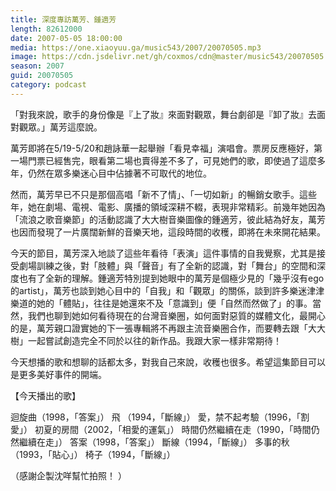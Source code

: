 ```yaml
---
title: 深度專訪萬芳、鍾適芳
length: 82612000
date: 2007-05-05 18:00:00
media: https://one.xiaoyuu.ga/music543/2007/20070505.mp3
image: https://cdn.jsdelivr.net/gh/coxmos/cdn@master/music543/20070505.jpg
season: 2007
guid: 20070505
category: podcast
---
```


「對我來說，歌手的身份像是『上了妝』來面對觀眾，舞台劇卻是『卸了妝』去面對觀眾。」萬芳這麼說。

萬芳即將在5/19-5/20和趙詠華一起舉辦「看見幸福」演唱會。票房反應極好，第一場門票已經售完，眼看第二場也賣得差不多了，可見她們的歌，即使過了這麼多年，仍然在眾多樂迷心目中佔據著不可取代的地位。

然而，萬芳早已不只是那個高唱「新不了情」、「一切如新」的暢銷女歌手。這些年，她在劇場、電視、電影、廣播的領域深耕不輟，表現非常精彩。前幾年她因為「流浪之歌音樂節」的活動認識了大大樹音樂圖像的鍾適芳，彼此結為好友，萬芳也因而發現了一片廣闊新鮮的音樂天地，這段時間的收穫，即將在未來開花結果。

今天的節目，萬芳深入地談了這些年看待「表演」這件事情的自我覺察，尤其是接受劇場訓練之後，對「肢體」與「聲音」有了全新的認識，對「舞台」的空間和深度也有了全新的理解。鍾適芳特別提到她眼中的萬芳是個極少見的「幾乎沒有ego的artist」，萬芳也談到她心目中的「自我」和「觀眾」的關係，談到許多樂迷津津樂道的她的「體貼」，往往是她還來不及「意識到」便「自然而然做了」的事。當然，我們也聊到她如何看待現在的台灣音樂圈，如何面對惡質的媒體文化，最開心的是，萬芳親口證實她的下一張專輯將不再跟主流音樂圈合作，而要轉去跟「大大樹」一起嘗試創造完全不同於以往的新作品。我跟大家一樣非常期待！

今天想播的歌和想聊的話都太多，對我自己來說，收穫也很多。希望這集節目可以是更多美好事件的開端。

【今天播出的歌】

迴旋曲（1998，「答案」）
飛 （1994，「斷線」）
愛，禁不起考驗（1996，「割愛」）
初夏的房間（2002，「相愛的運氣」）
時間仍然繼續在走（1990，「時間仍然繼續在走」）
答案（1998，「答案」）
斷線（1994，「斷線」）
多事的秋（1993，「貼心」）
椅子（1994，「斷線」）

（感謝企製沈咩幫忙拍照！ ）
